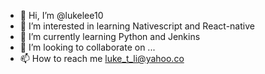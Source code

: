 - 👋 Hi, I’m @lukelee10
- 👀 I’m interested in learning Nativescript and React-native
- 🌱 I’m currently learning Python and Jenkins
- 💞️ I’m looking to collaborate on ...
- 📫 How to reach me luke_t_li@yahoo.co

<!---
lukelee10/lukelee10 is a ✨ special ✨ repository because its `README.md` (this file) appears on your GitHub profile.
You can click the Preview link to take a look at your changes.
--->
